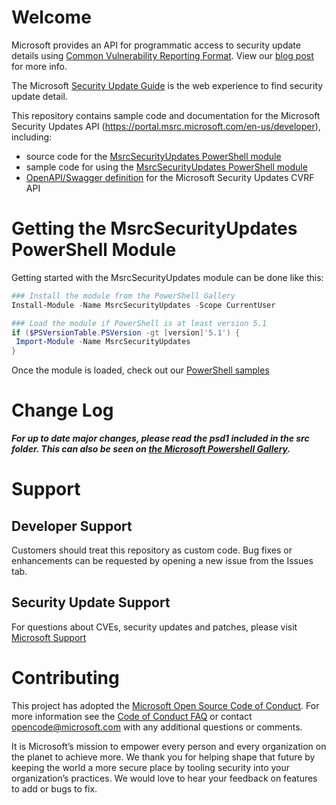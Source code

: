 # Welcome
Microsoft provides an API for programmatic access to security update details using [Common Vulnerability Reporting Format](http://www.icasi.org/cvrf/). View our [blog post](https://msrc-blog.microsoft.com/2016/11/08/furthering-our-commitment-to-security-updates/) for more info. 

The Microsoft [Security Update Guide](https://msrc.microsoft.com/update-guide) is the web experience to find security update detail.

This repository contains sample code and documentation for the Microsoft Security Updates API (https://portal.msrc.microsoft.com/en-us/developer), including:
* source code for the [MsrcSecurityUpdates PowerShell module](https://www.powershellgallery.com/packages/MsrcSecurityUpdates)
* sample code for using the [MsrcSecurityUpdates PowerShell module](https://www.powershellgallery.com/packages/MsrcSecurityUpdates)
* [OpenAPI/Swagger definition](docs) for the Microsoft Security Updates CVRF API

# Getting the MsrcSecurityUpdates PowerShell Module
Getting started with the MsrcSecurityUpdates module can be done like this:
```PowerShell
### Install the module from the PowerShell Gallery
Install-Module -Name MsrcSecurityUpdates -Scope CurrentUser

### Load the module if PowerShell is at least version 5.1
if ($PSVersionTable.PSVersion -gt [version]'5.1') {
 Import-Module -Name MsrcSecurityUpdates
}
```
Once the module is loaded, check out our [PowerShell samples](https://github.com/Microsoft/MSRC-Microsoft-Security-Updates-API/blob/master/src/README.md)

# Change Log
**_For up to date major changes, please read the psd1 included in the src folder. This can also be seen on [the Microsoft Powershell Gallery](https://www.powershellgallery.com/packages/MsrcSecurityUpdates)._**

# Support
## Developer Support
Customers should treat this repository as custom code.  Bug fixes or enhancements can be requested by opening a new issue from the Issues tab.
## Security Update Support
For questions about CVEs, security updates and patches, please visit [Microsoft Support](https://support.microsoft.com)

# Contributing

This project has adopted the [Microsoft Open Source Code of Conduct](https://opensource.microsoft.com/codeofconduct/). For more information see the [Code of Conduct FAQ](https://opensource.microsoft.com/codeofconduct/faq/) or contact [opencode@microsoft.com](mailto:opencode@microsoft.com) with any additional questions or comments.

It is Microsoft’s mission to empower every person and every organization on the planet to achieve more. We thank you for helping shape that future by keeping the world a more secure place by tooling security into your organization’s practices. We would love to hear your feedback on features to add or bugs to fix.
